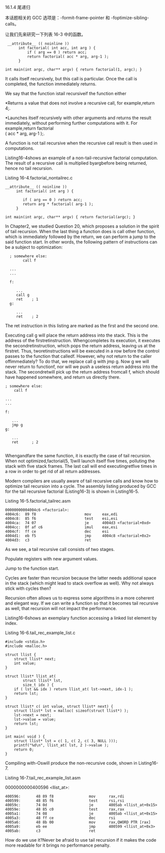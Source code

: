 16.1.4 尾递归

本话题相关的 GCC 选项是：-formit-frame-pointer 和 -foptimize-sibling-calls。

让我们先来研究一下列表 16-3 中的函数。

```
 __attribute__ (( noinline ))
      int factorial( int acc, int arg ) {
          if ( arg == 0 ) return acc;
          return factorial( acc * arg, arg-1 );
      }

int main(int argc, char** argv) { return factorial(1, argc); }
```

It calls itself recursively, but this call is particular. Once the call is completed, the function immediately returns.

We say that the function istail recursiveif the function either

•Returns a value that does not involve a recursive call, for example,return 4;.

•Launches itself recursively with other arguments and returns the result immediately, without performing further computations with it. For example,return factorial  
 \( acc \* arg, arg-1 \);.



A function is not tail recursive when the recursive call result is then used in computations.

Listing16-4shows an example of a non-tail-recursive factorial computation. The result of a recursive call is multiplied byargbefore being returned, hence no tail recursion.

Listing 16-4.factorial\_nontailrec.c

```
__attribute__ (( noinline ))
     int factorial( int arg ) {

        if ( arg == 0 ) return acc;
        return arg * factorial( arg-1 );
     }
     
int main(int argc, char** argv) { return factorial(argc); }
```

In Chapter2, we studied Question 20, which proposes a solution in the spirit of tail recursion. When the last thing a function does is call other function, which is immediately followed by the return, we can perform a jump to the said function start. In other words, the following pattern of instructions can be a subject to optimization:

```
  ; somewhere else:
        call f
        
  ...
  ...
  
  f:
  
     ...
     call g
     ret    ; 1
  g:
  
     ...
     ret    ; 2
```

The ret instruction in this listing are marked as the first and the second one.

Executing call g will place the return address into the stack. This is the address of the firstretinstruction. Whengcompletes its execution, it executes the secondretinstruction, which pops the return address, leaving us at the firstret. Thus, tworetinstructions will be executed in a row before the control passes to the function that calledf. However, why not return to the caller offimmediately? To do that, we replace call g with jmp g. Now g we will never return to functionf, nor will we push a useless return address into the stack. The secondretwill pick up the return address fromcall f, which should have happened somewhere, and return us directly there.



```
; somewhere else:
    call f
    
...
...

f:

   ...
   jmp g
g:

   ...
   ret      ; 2
   
```

Whengandfare the same function, it is exactly the case of tail recursion. When not optimized,factorial\(5, 1\)will launch itself five times, polluting the stack with five stack frames. The last call will end executingretfive times in a row in order to get rid of all return addresses.

Modern compilers are usually aware of tail recursive calls and know how to optimize tail recursion into a cycle. The assembly listing produced by GCC for the tail recursive factorial \(Listing16-3\) is shown in Listing16-5.

Listing 16-5.factorial\_tailrec.asm

```
00000000004004c6 <factorial>:
4004c6:  89 f8                      mov     eax,edi
4004c8:  85 f6                      test    esi,esi
4004ca:  74 07                      je      4004d3 <factorial+0xd>
4004cc:  0f af c6                   imul    eax,esi
4004cf:  ff ce                      dec     esi
4004d1:  eb f5                      jmp     4004c8 <factorial+0x2>
4004d3:  c3                         ret

```

As we see, a tail recursive call consists of two stages.

Populate registers with new argument values.

Jump to the function start.

Cycles are faster than recursion because the latter needs additional space in the stack \(which might lead to stack overflow as well\). Why not always stick with cycles then?

Recursion often allows us to express some algorithms in a more coherent and elegant way. If we can write a function so that it becomes tail recursive as well, that recursion will not impact the performance.

Listing16-6shows an exemplary function accessing a linked list element by index.

Listing 16-6.tail\_rec\_example\_list.c

```
#include <stdio.h>
#include <malloc.h>

struct llist {
    struct llist* next;
    int value;
}

struct llist* llist_at(
        struct llist* lst,
        size_t idx ) {
    if ( lst && idx ) return llist_at( lst->next, idx-1 );
    return lst;
}

struct llist* c( int value, struct llist* next) {
    struct llist* lst = malloc( sizeof(struct llist*) );
    lst->next = next;
    lst->value = value;
    return lst;
}

int main( void ) {
    struct llist* lst = c( 1, c( 2, c( 3, NULL )));
    printf("%d\n", llist_at( lst, 2 )->value );
    return 0;
}
```

Compiling with-Oswill produce the non-recursive code, shown in Listing16-7.

Listing 16-7.tail\_rec\_example\_list.asm

0000000000400596 &lt;llist\_at&gt;:

```
400596:       48 89 f8                mov      rax,rdi
400599:       48 85 f6                test     rsi,rsi
40059c:       74 0d                   je       4005ab <llist_at+0x15>
40059e:       48 85 c0                test     rax,rax
4005a1:       74 08                   je       4005ab <llist_at+0x15>
4005a3:       48 ff ce                dec      rsi
4005a6:       48 8b 00                mov      rax,QWORD PTR [rax]
4005a9:       eb ee                   jmp      400599 <llist_at+0x3>
4005ab:       c3                      ret

```

How do we use it?Never be afraid to use tail recursion if it makes the code more readable for it brings no performance penalty.

